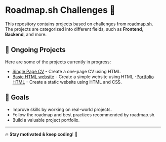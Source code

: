 # Roadmap.sh Challenges 🚀

This repository contains projects based on challenges from [roadmap.sh](https://roadmap.sh/). The projects are categorized into different fields, such as **Frontend**, **Backend**, and more.

## 📌 Ongoing Projects
Here are some of the projects currently in progress:

- [Single Page CV](https://roadmap.sh/projects/single-page-cv) - Create a one-page CV using HTML.
- [Basic HTML website](https://roadmap.sh/projects/basic-html-website) - Create a simple website using HTML
-[Portfolio HTML](https://roadmap.sh/projects/portfolio-website) -  Create a static website using HTML and CSS.

## 🎯 Goals
- Improve skills by working on real-world projects.
- Follow the roadmap and best practices recommended by roadmap.sh.
- Build a valuable project portfolio.

---

🔥 **Stay motivated & keep coding!** 🚀
